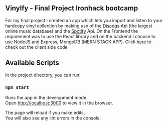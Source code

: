 ## Vinylfy - Final Project Ironhack bootcamp
For my final project I created an app which lets you import and listen to your hardcopy vinyl collection by making use of the [Discogs](https://www.discogs.com/) Api (the largest online music database) and the [Spotify](https://www.spotify.com/) Api. On the Frontend the requirement was to use the React library and on the backend I choose to use NodeJS and Express, MongoDB (MERN STACK APP). Click [here](https://github.com/miketaart/Vinylfy-client) to check out the client side code

## Available Scripts

In the project directory, you can run:

### `npm start`

Runs the app in the development mode.<br />
Open [http://localhost:3000](http://localhost:3000) to view it in the browser.

The page will reload if you make edits.<br />
You will also see any lint errors in the console.


